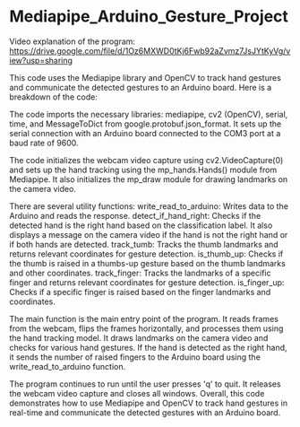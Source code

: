 # Mediapipe_Arduino_Gesture_Project

Video explanation of the program: https://drive.google.com/file/d/1Oz6MXWD0tKj6Fwb92aZvmz7JsJYtKyVg/view?usp=sharing

This code uses the Mediapipe library and OpenCV to track hand gestures and communicate the detected gestures to an Arduino board. Here is a breakdown of the code:

The code imports the necessary libraries: mediapipe, cv2 (OpenCV), serial, time, and MessageToDict from google.protobuf.json_format.
It sets up the serial connection with an Arduino board connected to the COM3 port at a baud rate of 9600.

The code initializes the webcam video capture using cv2.VideoCapture(0) and sets up the hand tracking using the mp_hands.Hands() module from Mediapipe. It also initializes the mp_draw module for drawing landmarks on the camera video.

There are several utility functions:
  write_read_to_arduino: Writes data to the Arduino and reads the response.
  detect_if_hand_right: Checks if the detected hand is the right hand based on the classification label. It also displays a message on the camera video if 
  the hand is not the right hand or if both hands are detected.
  track_tumb: Tracks the thumb landmarks and returns relevant coordinates for gesture detection.
  is_thumb_up: Checks if the thumb is raised in a thumbs-up gesture based on the thumb landmarks and other coordinates.
  track_finger: Tracks the landmarks of a specific finger and returns relevant coordinates for gesture detection.
  is_finger_up: Checks if a specific finger is raised based on the finger landmarks and coordinates.

The main function is the main entry point of the program. It reads frames from the webcam, flips the frames horizontally, and processes them using the hand tracking model. It draws landmarks on the camera video and checks for various hand gestures. If the hand is detected as the right hand, it sends the number of raised fingers to the Arduino board using the write_read_to_arduino function.

The program continues to run until the user presses 'q' to quit. It releases the webcam video capture and closes all windows.
Overall, this code demonstrates how to use Mediapipe and OpenCV to track hand gestures in real-time and communicate the detected gestures with an Arduino board.
